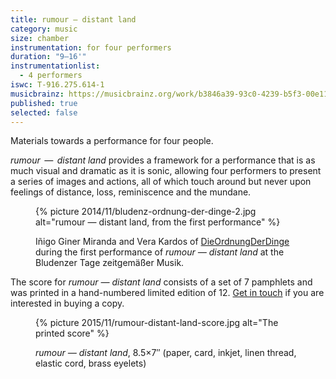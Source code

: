 ```yaml
---
title: rumour — distant land
category: music
size: chamber
instrumentation: for four performers
duration: "9–16'"
instrumentationlist:
  - 4 performers
iswc: T-916.275.614-1
musicbrainz: https://musicbrainz.org/work/b3846a39-93c0-4239-b5f3-00e116276b65
published: true
selected: false
---
```


Materials towards a performance for four people.

*rumour  —  distant land* provides a framework for a performance that is as much visual and dramatic as it is sonic, allowing four performers to present a series of images and actions, all of which touch around but never upon feelings of distance, loss, reminiscence and the mundane.

<figure>
  {% picture 2014/11/bludenz-ordnung-der-dinge-2.jpg alt="rumour — distant land, from the first performance" %}

  <figcaption markdown="1">

  Iñigo Giner Miranda and Vera Kardos of [DieOrdnungDerDinge](http://www.dieordnungderdinge.com/) during the first performance of *rumour — distant land* at the Bludenzer Tage zeitgemäßer Musik.

  </figcaption>
</figure>

The score for *rumour — distant land* consists of a set of 7 pamphlets and was printed in a hand-numbered limited edition of 12. [Get in touch](/contact/) if you are interested in buying a copy.

<figure>
  {% picture 2015/11/rumour-distant-land-score.jpg alt="The printed score" %}

  <figcaption markdown="1">

  *rumour — distant land*, 8.5×7&Prime; (paper, card, inkjet, linen thread, elastic cord, brass eyelets)

  </figcaption>
</figure>
